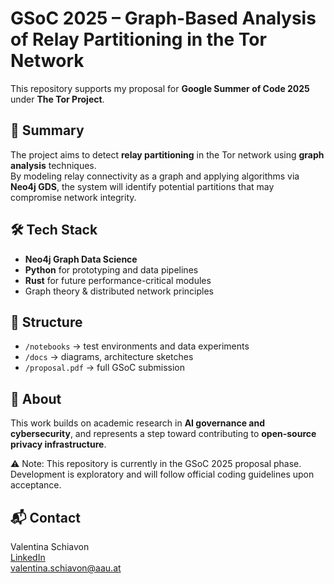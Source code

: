 # GSoC 2025 – Graph-Based Analysis of Relay Partitioning in the Tor Network

This repository supports my proposal for **Google Summer of Code 2025** under **The Tor Project**.

## 📌 Summary
The project aims to detect **relay partitioning** in the Tor network using **graph analysis** techniques.  
By modeling relay connectivity as a graph and applying algorithms via **Neo4j GDS**, the system will identify potential partitions that may compromise network integrity.

## 🛠️ Tech Stack
- **Neo4j Graph Data Science**
- **Python** for prototyping and data pipelines
- **Rust** for future performance-critical modules
- Graph theory & distributed network principles

## 📁 Structure
- `/notebooks` → test environments and data experiments
- `/docs` → diagrams, architecture sketches
- `/proposal.pdf` → full GSoC submission

## 🤝 About
This work builds on academic research in **AI governance and cybersecurity**, and represents a step toward contributing to **open-source privacy infrastructure**.

⚠️ Note: This repository is currently in the GSoC 2025 proposal phase.  
Development is exploratory and will follow official coding guidelines upon acceptance.


## 📬 Contact
Valentina Schiavon  
[LinkedIn](https://www.linkedin.com/in/valentinaschiavon1/)  
valentina.schiavon@aau.at
